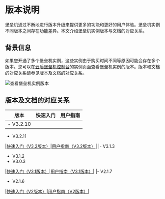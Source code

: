# 版本说明

堡垒机通过不断地进行版本升级来提供更多的功能和更好的用户体验。堡垒机实例不同版本之间存在功能差异。本文介绍堡垒机实例版本与文档的对应关系。

## 背景信息

如果您开通了多个堡垒机实例，这些实例由于购买时间不同等原因可能会存在多个版本。您可以在[云盾堡垒机控制台](https://yundun.console.aliyun.com/?p=bastion)的实例页面查看堡垒机实例的版本。版本和文档的对应关系请参见[版本及文档的对应关系](#section_my9_uts_8zv)。

![查看堡垒机实例版本](https://static-aliyun-doc.oss-accelerate.aliyuncs.com/assets/img/zh-CN/3227086061/p101949.png)

## 版本及文档的对应关系

|版本|快速入门|用户指南|
|--|----|----|
|-   V3.2.10
-   V3.2.11

|[快速入门（V3.2版本）](/cn.zh-CN/快速入门/V3.2版本/概览.md)|[用户指南（V3.2版本）](/cn.zh-CN/用户指南（V3.2版本）/管理员手册/登录堡垒机系统.md)|
|-   V3.1.3
-   V3.1.2
-   V3.0.3

|[快速入门（V3.1版本）](/cn.zh-CN/快速入门/V3.1版本/概览.md)|[用户指南（V3.1版本）](/cn.zh-CN/用户指南（V3.1版本）/管理员手册/登录系统.md)|
|-   V2.1.7
-   V2.1.6

|[快速入门（V2版本）](/cn.zh-CN/快速入门/V2版本/概览.md)|[用户指南（V2版本）](/cn.zh-CN/用户指南（V2版本）/术语介绍.md)|

